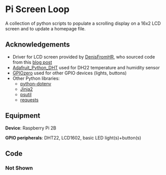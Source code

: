# Pi Screen Loop

A collection of python scripts to populate a scrolling display on a 16x2 LCD screen and to update a homepage file.

## Acknowledgements

 - Driver for LCD screen provided by [DenisFromHR](https://gist.github.com/DenisFromHR/cc863375a6e19dce359d), who sourced code from this [blog post](https://www.recantha.co.uk/blog/?p=4849)
 - [Adafruit_Python_DHT](https://github.com/adafruit/Adafruit_Python_DHT) used for DH22 temperature and humidity sensor 
 - [GPIOzero](https://gpiozero.readthedocs.io/en/stable/) used for other GPIO devices (lights, buttons)
 - Other Python libraries:
   - [python-dotenv]()
   - [Jinja2]()
   - [psutil]()
   - [requests]()
   
   
## Equipment

**Device**: Raspberry Pi 2B

**GPIO peripherals**: DHT22, LCD1602, basic LED light(s)+button(s)



## Code

### Not Shown
 